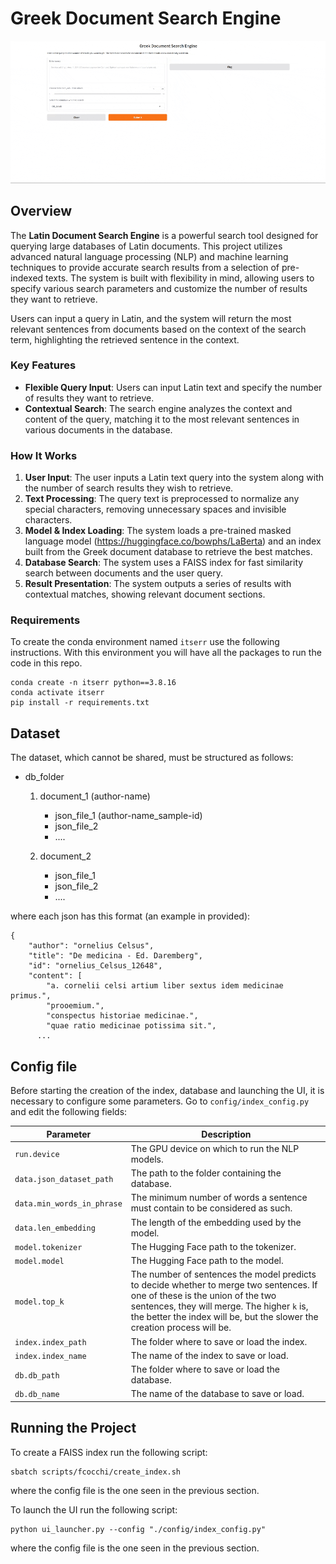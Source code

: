# Greek Document Search Engine

<p float="center">
  <img src="chrome-capture-2025-1-25.gif" />
</p>

## Overview

The **Latin Document Search Engine** is a powerful search tool designed for querying large databases of Latin documents. This project utilizes advanced natural language processing (NLP) and machine learning techniques to provide accurate search results from a selection of pre-indexed texts. The system is built with flexibility in mind, allowing users to specify various search parameters and customize the number of results they want to retrieve.

Users can input a query in Latin, and the system will return the most relevant sentences from documents based on the context of the search term, highlighting the retrieved sentence in the context. 

### Key Features
- **Flexible Query Input**: Users can input Latin text and specify the number of results they want to retrieve.
- **Contextual Search**: The search engine analyzes the context and content of the query, matching it to the most relevant sentences in various documents in the database.

### How It Works

1. **User Input**: The user inputs a Latin text query into the system along with the number of search results they wish to retrieve.
2. **Text Processing**: The query text is preprocessed to normalize any special characters, removing unnecessary spaces and invisible characters.
3. **Model & Index Loading**: The system loads a pre-trained masked language model (https://huggingface.co/bowphs/LaBerta) and an index built from the Greek document database to retrieve the best matches.
4. **Database Search**: The system uses a FAISS index for fast similarity search between documents and the user query.
5. **Result Presentation**: The system outputs a series of results with contextual matches, showing relevant document sections.

### Requirements

To create the conda environment named ```itserr``` use the following instructions.
With this environment you will have all the packages to run the code in this repo. 
```
conda create -n itserr python==3.8.16
conda activate itserr
pip install -r requirements.txt
```

## Dataset
The dataset, which cannot be shared, must be structured as follows:
- db_folder
   1. document_1 (author-name)
      - json_file_1 (author-name_sample-id)
      - json_file_2
      - ....

   2. document_2
      - json_file_1
      - json_file_2
      - ....

where each json has this format (an example in provided):
```
{
    "author": "ornelius Celsus",
    "title": "De medicina - Ed. Daremberg",
    "id": "ornelius_Celsus_12648",
    "content": [
        "a. cornelii celsi artium liber sextus idem medicinae primus.",
        "prooemium.",
        "conspectus historiae medicinae.",
        "quae ratio medicinae potissima sit.",
      ...
```
## Config file
Before starting the creation of the index, database and launching the UI, it is necessary to configure some parameters. Go to `config/index_config.py` and edit the following fields:

| **Parameter**                     | **Description**                                                                                                                                 |
|-----------------------------------|-------------------------------------------------------------------------------------------------------------------------------------------------|
| `run.device`                      | The GPU device on which to run the NLP models.                                                                                               |
| `data.json_dataset_path`          | The path to the folder containing the database.                                                                                              |
| `data.min_words_in_phrase`        | The minimum number of words a sentence must contain to be considered as such.                                                               |
| `data.len_embedding`              | The length of the embedding used by the model.                                                                                              |
| `model.tokenizer`                 | The Hugging Face path to the tokenizer.                                                                                                      |
| `model.model`                     | The Hugging Face path to the model.                                                                                                           |
| `model.top_k`                     | The number of sentences the model predicts to decide whether to merge two sentences. If one of these is the union of the two sentences, they will merge. The higher `k` is, the better the index will be, but the slower the creation process will be. |
| `index.index_path`                | The folder where to save or load the index.                                                                                                  |
| `index.index_name`                | The name of the index to save or load.                                                                                                        |
| `db.db_path`                      | The folder where to save or load the database.                                                                                               |
| `db.db_name`                      | The name of the database to save or load.                                                                                                     |



## Running the Project
To create a FAISS index run the following script:
```
sbatch scripts/fcocchi/create_index.sh
```
where the config file is the one seen in the previous section.

To launch the UI run the following script:
```
python ui_launcher.py --config "./config/index_config.py" 
```
where the config file is the one seen in the previous section.

